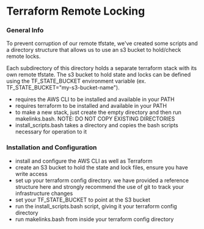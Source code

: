 # Terraform Remote Locking

### General Info

To prevent corruption of our remote tfstate, we've created some scripts and a directory structure that allows us to use an s3 bucket to hold/check remote locks.

Each subdirectory of this directory holds a separate terraform stack with its own remote tfstate. The s3 bucket to hold state and locks can be defined using the TF_STATE_BUCKET environment variable (ex. TF_STATE_BUCKET="my-s3-bucket-name").

* requires the AWS CLI to be installed and available in your PATH
* requires terraform to be installed and available in your PATH
* to make a new stack, just create the empty directory and then run makelinks.bash. NOTE: DO NOT COPY EXISTING DIRECTORIES
* install_scripts.bash takes a directory and copies the bash scripts necessary for operation to it

### Installation and Configuration

* install and configure the AWS CLI as well as Terraform
* create an S3 bucket to hold the state and lock files, ensure you have write access
* set up your terraform config directory. we have provided a reference structure here and strongly recommend the use of git to track your infrastructure changes
* set your TF_STATE_BUCKET to point at the S3 bucket
* run the install_scripts.bash script, giving it your terraform config directory
* run makelinks.bash from inside your terraform config directory
